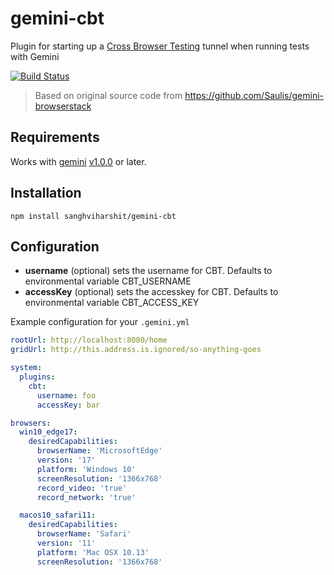 # gemini-cbt
Plugin for starting up a [Cross Browser Testing](https://crossbrowsertesting.com) tunnel when running tests with Gemini

[![Build Status](https://travis-ci.org/sanghviharshit/gemini-cbt.svg?branch=master)](https://travis-ci.org/sanghviharshit/gemini-cbt)

> Based on original source code from https://github.com/Saulis/gemini-browserstack

## Requirements
Works with [gemini](https://github.com/gemini-testing/gemini) [v1.0.0](https://github.com/gemini-testing/gemini/releases/tag/v1.0.0) or later.

## Installation
`npm install sanghviharshit/gemini-cbt`

## Configuration
- __username__ (optional) sets the username for CBT. Defaults to environmental variable CBT_USERNAME
- __accessKey__ (optional) sets the accesskey for CBT. Defaults to environmental variable CBT_ACCESS_KEY

Example configuration for your `.gemini.yml`

```yml
rootUrl: http://localhost:8080/home
gridUrl: http://this.address.is.ignored/so-anything-goes

system:
  plugins:
    cbt:
      username: foo
      accessKey: bar

browsers:
  win10_edge17:
    desiredCapabilities:
      browserName: 'MicrosoftEdge'
      version: '17'
      platform: 'Windows 10'
      screenResolution: '1366x768'
      record_video: 'true'
      record_network: 'true'

  macos10_safari11:
    desiredCapabilities:
      browserName: 'Safari'
      version: '11'
      platform: 'Mac OSX 10.13'
      screenResolution: '1366x768'
```

